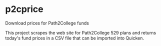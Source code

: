 # p2cprice
Download prices for Path2College funds

This project scrapes the web site for Path2College 529 plans and returns today's fund prices in a CSV file that can be imported into Quicken.
